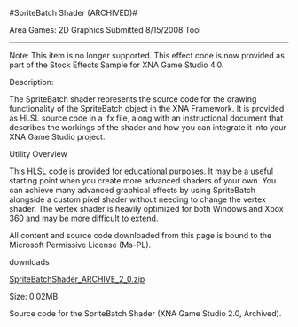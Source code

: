 #SpriteBatch Shader (ARCHIVED)#

Area
Games: 2D Graphics
Submitted
8/15/2008
Tool

---

Note: This item is no longer supported. This effect code is now provided as part of the Stock Effects Sample for XNA Game Studio 4.0.

Description:

The SpriteBatch shader represents the source code for the drawing functionality of the SpriteBatch object in the XNA Framework. It is provided as HLSL source code in a .fx file, along with an instructional document that describes the workings of the shader and how you can integrate it into your XNA Game Studio project.

Utility Overview

This HLSL code is provided for educational purposes. It may be a useful starting point when you create more advanced shaders of your own. You can achieve many advanced graphical effects by using SpriteBatch alongside a custom pixel shader without needing to change the vertex shader. The vertex shader is heavily optimized for both Windows and Xbox 360 and may be more difficult to extend.


All content and source code downloaded from this page is bound to the Microsoft Permissive License (Ms-PL).

downloads

[SpriteBatchShader_ARCHIVE_2_0.zip](https://github.com/DDReaper/XNAGameStudio/blob/master/Samples/SpriteBatchShader_ARCHIVE_2_0.zip?raw=true)

Size: 0.02MB

Source code for the SpriteBatch Shader (XNA Game Studio 2.0, Archived). 
